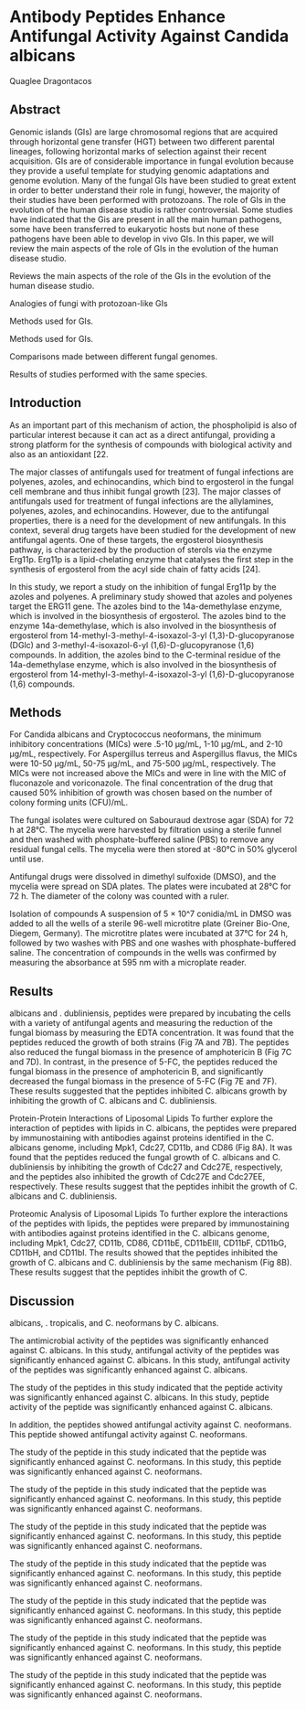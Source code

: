 # Antibody Peptides Enhance Antifungal Activity Against Candida albicans
Quaglee Dragontacos


## Abstract
Genomic islands (GIs) are large chromosomal regions that are acquired through horizontal gene transfer (HGT) between two different parental lineages, following horizontal marks of selection against their recent acquisition. GIs are of considerable importance in fungal evolution because they provide a useful template for studying genomic adaptations and genome evolution. Many of the fungal GIs have been studied to great extent in order to better understand their role in fungi, however, the majority of their studies have been performed with protozoans. The role of GIs in the evolution of the human disease studio is rather controversial. Some studies have indicated that the Gis are present in all the main human pathogens, some have been transferred to eukaryotic hosts but none of these pathogens have been able to develop in vivo GIs. In this paper, we will review the main aspects of the role of GIs in the evolution of the human disease studio.

Reviews the main aspects of the role of the GIs in the evolution of the human disease studio.

Analogies of fungi with protozoan-like GIs

Methods used for GIs.

Methods used for GIs.

Comparisons made between different fungal genomes.

Results of studies performed with the same species.


## Introduction
As an important part of this mechanism of action, the phospholipid is also of particular interest because it can act as a direct antifungal, providing a strong platform for the synthesis of compounds with biological activity and also as an antioxidant [22.

The major classes of antifungals used for treatment of fungal infections are polyenes, azoles, and echinocandins, which bind to ergosterol in the fungal cell membrane and thus inhibit fungal growth [23]. The major classes of antifungals used for treatment of fungal infections are the allylamines, polyenes, azoles, and echinocandins. However, due to the antifungal properties, there is a need for the development of new antifungals. In this context, several drug targets have been studied for the development of new antifungal agents. One of these targets, the ergosterol biosynthesis pathway, is characterized by the production of sterols via the enzyme Erg11p. Erg11p is a lipid-chelating enzyme that catalyses the first step in the synthesis of ergosterol from the acyl side chain of fatty acids [24].

In this study, we report a study on the inhibition of fungal Erg11p by the azoles and polyenes. A preliminary study showed that azoles and polyenes target the ERG11 gene. The azoles bind to the 14a-demethylase enzyme, which is involved in the biosynthesis of ergosterol. The azoles bind to the enzyme 14a-demethylase, which is also involved in the biosynthesis of ergosterol from 14-methyl-3-methyl-4-isoxazol-3-yl (1,3)-D-glucopyranose (DGlc) and 3-methyl-4-isoxazol-6-yl (1,6)-D-glucopyranose (1,6) compounds. In addition, the azoles bind to the C-terminal residue of the 14a-demethylase enzyme, which is also involved in the biosynthesis of ergosterol from 14-methyl-3-methyl-4-isoxazol-3-yl (1,6)-D-glucopyranose (1,6) compounds.


## Methods
For Candida albicans and Cryptococcus neoformans, the minimum inhibitory concentrations (MICs) were .5-10 µg/mL, 1-10 µg/mL, and 2-10 µg/mL, respectively. For Aspergillus terreus and Aspergillus flavus, the MICs were 10-50 µg/mL, 50-75 µg/mL, and 75-500 µg/mL, respectively. The MICs were not increased above the MICs and were in line with the MIC of fluconazole and voriconazole. The final concentration of the drug that caused 50% inhibition of growth was chosen based on the number of colony forming units (CFU)/mL.

The fungal isolates were cultured on Sabouraud dextrose agar (SDA) for 72 h at 28°C. The mycelia were harvested by filtration using a sterile funnel and then washed with phosphate-buffered saline (PBS) to remove any residual fungal cells. The mycelia were then stored at -80°C in 50% glycerol until use.

Antifungal drugs were dissolved in dimethyl sulfoxide (DMSO), and the mycelia were spread on SDA plates. The plates were incubated at 28°C for 72 h. The diameter of the colony was counted with a ruler.

Isolation of compounds
A suspension of 5 × 10^7 conidia/mL in DMSO was added to all the wells of a sterile 96-well microtitre plate (Greiner Bio-One, Diegem, Germany). The microtitre plates were incubated at 37°C for 24 h, followed by two washes with PBS and one washes with phosphate-buffered saline. The concentration of compounds in the wells was confirmed by measuring the absorbance at 595 nm with a microplate reader.


## Results
albicans and . dubliniensis, peptides were prepared by incubating the cells with a variety of antifungal agents and measuring the reduction of the fungal biomass by measuring the EDTA concentration. It was found that the peptides reduced the growth of both strains (Fig 7A and 7B). The peptides also reduced the fungal biomass in the presence of amphotericin B (Fig 7C and 7D). In contrast, in the presence of 5-FC, the peptides reduced the fungal biomass in the presence of amphotericin B, and significantly decreased the fungal biomass in the presence of 5-FC (Fig 7E and 7F). These results suggested that the peptides inhibited C. albicans growth by inhibiting the growth of C. albicans and C. dubliniensis.

Protein-Protein Interactions of Liposomal Lipids
To further explore the interaction of peptides with lipids in C. albicans, the peptides were prepared by immunostaining with antibodies against proteins identified in the C. albicans genome, including Mpk1, Cdc27, CD11b, and CD86 (Fig 8A). It was found that the peptides reduced the fungal growth of C. albicans and C. dubliniensis by inhibiting the growth of Cdc27 and Cdc27E, respectively, and the peptides also inhibited the growth of Cdc27E and Cdc27EE, respectively. These results suggest that the peptides inhibit the growth of C. albicans and C. dubliniensis.

Proteomic Analysis of Liposomal Lipids
To further explore the interactions of the peptides with lipids, the peptides were prepared by immunostaining with antibodies against proteins identified in the C. albicans genome, including Mpk1, Cdc27, CD11b, CD86, CD11bE, CD11bEIII, CD11bF, CD11bG, CD11bH, and CD11bI. The results showed that the peptides inhibited the growth of C. albicans and C. dubliniensis by the same mechanism (Fig 8B). These results suggest that the peptides inhibit the growth of C.


## Discussion
albicans, . tropicalis, and C. neoformans by C. albicans.

The antimicrobial activity of the peptides was significantly enhanced against C. albicans. In this study, antifungal activity of the peptides was significantly enhanced against C. albicans. In this study, antifungal activity of the peptides was significantly enhanced against C. albicans.

The study of the peptides in this study indicated that the peptide activity was significantly enhanced against C. albicans. In this study, peptide activity of the peptide was significantly enhanced against C. albicans.

In addition, the peptides showed antifungal activity against C. neoformans. This peptide showed antifungal activity against C. neoformans.

The study of the peptide in this study indicated that the peptide was significantly enhanced against C. neoformans. In this study, this peptide was significantly enhanced against C. neoformans.

The study of the peptide in this study indicated that the peptide was significantly enhanced against C. neoformans. In this study, this peptide was significantly enhanced against C. neoformans.

The study of the peptide in this study indicated that the peptide was significantly enhanced against C. neoformans. In this study, this peptide was significantly enhanced against C. neoformans.

The study of the peptide in this study indicated that the peptide was significantly enhanced against C. neoformans. In this study, this peptide was significantly enhanced against C. neoformans.

The study of the peptide in this study indicated that the peptide was significantly enhanced against C. neoformans. In this study, this peptide was significantly enhanced against C. neoformans.

The study of the peptide in this study indicated that the peptide was significantly enhanced against C. neoformans. In this study, this peptide was significantly enhanced against C. neoformans.

The study of the peptide in this study indicated that the peptide was significantly enhanced against C. neoformans. In this study, this peptide was significantly enhanced against C. neoformans.
